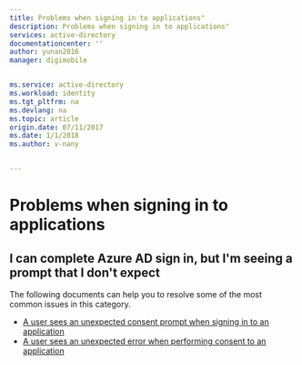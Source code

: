 ```yaml
---
title: Problems when signing in to applications"
description: Problems when signing in to applications"
services: active-directory
documentationcenter: ''
author: yunan2016
manager: digimobile


ms.service: active-directory
ms.workload: identity
ms.tgt_pltfrm: na
ms.devlang: na
ms.topic: article
origin.date: 07/11/2017
ms.date: 1/1/2018
ms.author: v-nany


---
```


# Problems when signing in to applications



## I can complete Azure AD sign in, but I'm seeing a prompt that I don't expect
  The following documents can help you to resolve some of the most common issues in this category.
  * [A user sees an unexpected consent prompt when signing in to an application](application-sign-in-unexpected-user-consent-prompt.md)
  * [A user sees an unexpected error when performing consent to an application](application-sign-in-unexpected-user-consent-error.md)

